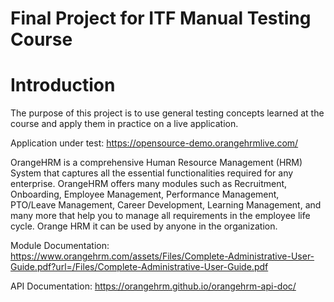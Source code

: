 # Final Project for ITF Manual Testing Course

# Introduction

The purpose of this project is to use general testing concepts learned at the course and apply them in practice on a live application.

Application under test: https://opensource-demo.orangehrmlive.com/

OrangeHRM is a comprehensive Human Resource Management (HRM) System that captures all the essential functionalities required for any enterprise. OrangeHRM offers many modules such as Recruitment, Onboarding, Employee Management, Performance Management, PTO/Leave Management, Career Development, Learning Management, and many more that help you to manage all requirements in the employee life cycle. Orange HRM it can be used by anyone in the organization.

Module Documentation:
https://www.orangehrm.com/assets/Files/Complete-Administrative-User-Guide.pdf?url=/Files/Complete-Administrative-User-Guide.pdf

API Documentation: https://orangehrm.github.io/orangehrm-api-doc/
